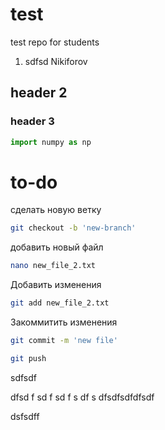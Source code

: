 # test
test repo for students
1. sdfsd
Nikiforov
## header 2

### header 3

```Python
import numpy as np

```

# to-do
сделать новую ветку
```bash
git checkout -b 'new-branch'
```
добавить новый файл
```bash
nano new_file_2.txt
```
Добавить изменения
```bash
git add new_file_2.txt
```

Закоммитить изменения
```bash
git commit -m 'new file'
```

```bash
git push
```
sdfsdf

dfsd
f
sd
f
sd
f
s
df
s
dfsdfsdfdfsdf


dsfsdff
